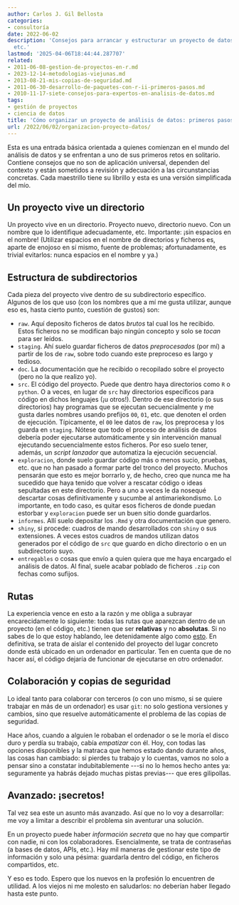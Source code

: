 ```yaml
---
author: Carlos J. Gil Bellosta
categories:
- consultoría
date: 2022-06-02
description: 'Consejos para arrancar y estructurar un proyecto de datos: directorios,
  etc.'
lastmod: '2025-04-06T18:44:44.287707'
related:
- 2011-06-08-gestion-de-proyectos-en-r.md
- 2023-12-14-metodologias-viejunas.md
- 2013-08-21-mis-copias-de-seguridad.md
- 2011-06-30-desarrollo-de-paquetes-con-r-ii-primeros-pasos.md
- 2010-11-17-siete-consejos-para-expertos-en-analisis-de-datos.md
tags:
- gestión de proyectos
- ciencia de datos
title: 'Cómo organizar un proyecto de análisis de datos: primeros pasos'
url: /2022/06/02/organizacion-proyecto-datos/
---
```


Esta es una entrada básica orientada a quienes comienzan en el mundo del análisis de datos y se enfrentan a uno de sus primeros retos en solitario. Contiene consejos que no son de aplicación universal, dependen del contexto y están sometidos a revisión y adecuación a las circunstancias concretas. Cada maestrillo tiene su librillo y esta es una versión simplificada del mío.

## Un proyecto vive un directorio

Un proyecto vive en un directorio. Proyecto nuevo, directorio nuevo. Con un nombre que lo identifique adecuadamente, etc. Importante: ¡sin espacios en el nombre! (Utilizar espacios en el nombre de directorios y ficheros es, aparte de enojoso en sí mismo, fuente de problemas; afortunadamente, es trivial evitarlos: nunca espacios en el nombre y ya.)

## Estructura de subdirectorios

Cada pieza del proyecto vive dentro de su subdirectorio específico. Algunos de los que uso (con los nombres que a mí me gusta utilizar, aunque eso es, hasta cierto punto, cuestión de gustos) son:

- `raw`. Aquí deposito ficheros de datos _brutos_ tal cual los he recibido. Estos ficheros no se modifican bajo ningún concepto y solo se _tocan_ para ser leídos.
- `staging`. Ahí suelo guardar ficheros de datos _preprocesados_ (por mí) a partir de los de `raw`, sobre todo cuando este preproceso es largo y tedioso.
- `doc`. La documentación que he recibido o recopilado sobre el proyecto (pero no la que realizo yo).
- `src`. El código del proyecto. Puede que dentro haya directorios como `R` o `python`. O a veces, en lugar de `src` hay directorios específicos para código en dichos lenguajes (¡u otros!). Dentro de ese directorio (o sus directorios) hay programas que se ejecutan secuencialmente y me gusta darles nombres usando prefijos `00`, `01`, etc. que denoten el orden de ejecución. Típicamente, el `00` lee datos de `raw`, los preprocesa y los guarda en `staging`. Nótese que todo el proceso de análisis de datos debería poder ejecutarse automáticamente y sin intervención manual ejecutando secuencialmente estos ficheros. Por eso suelo tener, además, un _script lanzador_ que automatiza la ejecución secuencial.
- `exploracion`, donde suelo guardar código más o menos sucio, pruebas, etc. que no han pasado a formar parte del tronco del proyecto. Muchos pensarán que esto es mejor borrarlo y, de hecho, creo que nunca me ha sucedido que haya tenido que volver a rescatar código o ideas sepultadas en este directorio. Pero a uno a veces le da nosequé descartar cosas definitivamente y sucumbe al antimariekondismo. Lo importante, en todo caso, es quitar esos ficheros de donde puedan estorbar y `exploracion` puede ser un buen sitio donde guardarlos.
- `informes`. Allí suelo depositar los `.Rmd` y otra documentación que genero.
- `shiny`, si procede: cuadros de mando desarrollados con `shiny` o sus extensiones. A veces estos cuadros de mandos utilizan datos generados por el código de `src` que guardo en dicho directorio o en un subdirectorio suyo.
- `entregables` o cosas que envío a quien quiera que me haya encargado el análisis de datos. Al final, suele acabar poblado de ficheros `.zip` con fechas como sufijos.

## Rutas

La experiencia vence en esto a la razón y me obliga a subrayar encarecidamente lo siguiente: todas las rutas que aparezcan dentro de un proyecto (en el código, etc.) tienen que ser **relativas** y no **absolutas**. Si no sabes de lo que estoy hablando, lee detenidamente algo como [esto](https://www.computerhope.com/issues/ch001708.htm). En definitiva, se trata de aislar el contenido del proyecto del lugar concreto donde está ubicado en un ordenador en particular. Ten en cuenta que de no hacer así, el código dejaría de funcionar de ejecutarse en otro ordenador.

## Colaboración y copias de seguridad

Lo ideal tanto para colaborar con terceros (o con uno mismo, si se quiere trabajar en más de un ordenador) es usar `git`: no solo gestiona versiones y cambios, sino que resuelve automáticamente el problema de las copias de seguridad.

Hace años, cuando a alguien le robaban el ordenador o se le moría el disco duro y perdía su trabajo, cabía _empatizar_ con él. Hoy, con todas las opciones disponibles y la matraca que hemos estado dando durante años, las cosas han cambiado: si pierdes tu trabajo y lo cuentas, vamos no solo a pensar sino a constatar indubitablemente ---si no lo hemos hecho antes ya: seguramente ya habrás dejado muchas pistas previas--- que eres gilipollas.

## Avanzado: ¡secretos!

Tal vez sea este un asunto más avanzado. Así que no lo voy a desarrollar: me voy a limitar a describir el problema sin aventurar una solución.

En un proyecto puede haber _información secreta_ que no hay que compartir con nadie, ni con los colaboradores. Esencialmente, se trata de contraseñas (a bases de datos, APIs, etc.). Hay mil maneras de gestionar este tipo de información y solo una pésima: guardarla dentro del código, en ficheros compartidos, etc.

Y eso es todo. Espero que los nuevos en la profesión lo encuentren de utilidad. A los viejos ni me molesto en saludarlos: no deberían haber llegado hasta este punto.